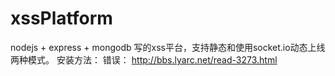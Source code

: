 # xssPlatform
nodejs + express + mongodb 写的xss平台，支持静态和使用socket.io动态上线两种模式。
安装方法：
错误：
http://bbs.lyarc.net/read-3273.html